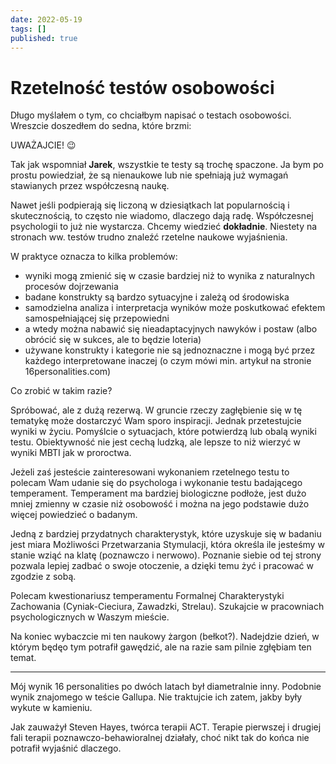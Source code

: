 ```yaml
---
date: 2022-05-19
tags: []
published: true
---
```

# Rzetelność testów osobowości

Długo myślałem o tym, co chciałbym napisać o testach osobowości. Wreszcie doszedłem do sedna, które brzmi:

UWAŻAJCIE! 😉

Tak jak wspomniał **Jarek**, wszystkie te testy są trochę spaczone. Ja bym po prostu powiedział, że są nienaukowe lub nie spełniają już wymagań stawianych przez współczesną naukę.

Nawet jeśli podpierają się liczoną w dziesiątkach lat popularnością i skutecznością, to często nie wiadomo, dlaczego dają radę. Współczesnej psychologii to już nie wystarcza. Chcemy wiedzieć **dokładnie**. Niestety na stronach ww. testów trudno znaleźć rzetelne naukowe wyjaśnienia.

W praktyce oznacza to kilka problemów:

- wyniki mogą zmienić się w czasie bardziej niż to wynika z naturalnych procesów dojrzewania
- badane konstrukty są bardzo sytuacyjne i zależą od środowiska
- samodzielna analiza i interpretacja wyników może poskutkować efektem samospełniającej się przepowiedni
- a wtedy można nabawić się nieadaptacyjnych nawyków i postaw (albo obrócić się w sukces, ale to będzie loteria)
- używane konstrukty i kategorie nie są jednoznaczne i mogą być przez każdego interpretowane inaczej (o czym mówi min. artykuł na stronie 16personalities.com)

Co zrobić w takim razie?

Spróbować, ale z dużą rezerwą. W gruncie rzeczy zagłębienie się w tę tematykę może dostarczyć Wam sporo inspiracji. Jednak przetestujcie wyniki w życiu. Pomyślcie o sytuacjach, które potwierdzą lub obalą wyniki testu. Obiektywność nie jest cechą ludzką, ale lepsze to niż wierzyć w wyniki MBTI jak w proroctwa.

Jeżeli zaś jesteście zainteresowani wykonaniem rzetelnego testu to polecam Wam udanie się do psychologa i wykonanie testu badającego temperament. Temperament ma bardziej biologiczne podłoże, jest dużo mniej zmienny w czasie niż osobowość i można na jego podstawie dużo więcej powiedzieć o badanym. 

Jedną z bardziej przydatnych charakterystyk, które uzyskuje się w badaniu jest miara Możliwości Przetwarzania Stymulacji, która określa ile jesteśmy w stanie wziąć na klatę (poznawczo i nerwowo). Poznanie siebie od tej strony pozwala lepiej zadbać o swoje otoczenie, a dzięki temu żyć i pracować w zgodzie z sobą.

Polecam kwestionariusz temperamentu Formalnej Charakterystyki Zachowania (Cyniak-Cieciura, Zawadzki, Strelau). Szukajcie w pracowniach psychologicznych w Waszym mieście.

Na koniec wybaczcie mi ten naukowy żargon (bełkot?). Nadejdzie dzień, w którym będęo tym potrafił gawędzić, ale na razie sam pilnie zgłębiam ten temat.

---

Mój wynik 16 personalities po dwóch latach był diametralnie inny. Podobnie wynik znajomego w teście Gallupa. Nie traktujcie ich zatem, jakby były wykute w kamieniu.

Jak zauważył Steven Hayes, twórca terapii ACT. Terapie pierwszej i drugiej fali terapii poznawczo-behawioralnej działały, choć nikt tak do końca nie potrafił wyjaśnić dlaczego.


